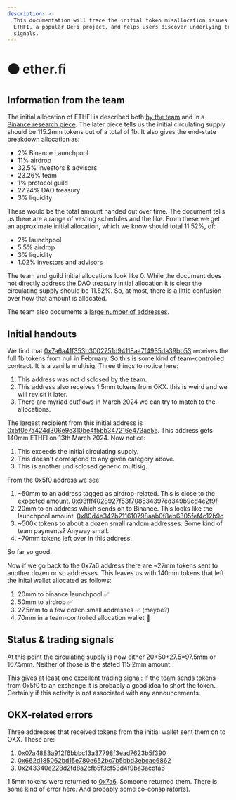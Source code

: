 ```yaml
---
description: >-
  This documentation will trace the initial token misallocation issues for
  ETHFI, a popular DeFi project, and helps users discover underlying trading
  signals.
---
```


# ⚫ ether.fi

## Information from the team

The initial allocation of ETHFI is described both [by the team](https://etherfi.gitbook.io/etherfi/governance/ethfi-allocations) and in a [Binance research piece](https://www.binance.com/en/research/projects/etherfi). The later piece tells us the initial circulating supply should be 115.2mm tokens out of a total of 1b. It also gives the end-state breakdown allocation as:

* 2% Binance Launchpool
* 11% airdrop
* 32.5% investors & advisors
* 23.26% team
* 1% protocol guild
* 27.24% DAO treasury
* 3% liquidity

These would be the total amount handed out over time. The document tells us there are a range of vesting schedules and the like. From these we get an approximate initial allocation, which we know should total 11.52%, of:

* 2% launchpool
* 5.5% airdrop
* 3% liquidity
* 1.02% investors and advisors

The team and guild initial allocations look like 0. While the document does not directly address the DAO treasury initial allocation it is clear the circulating supply should be 11.52%. So, at most, there is a little confusion over how that amount is allocated.

The team also documents a [large number of addresses](https://etherfi.gitbook.io/etherfi/contracts-and-integrations/deployed-contracts).

## Initial handouts

We find that [0x7a6a41f353b3002751d94118aa7f4935da39bb53](https://dashargos.chainargos.com/dashboards/57?To+or+From+Address=0x7a6a41f353b3002751d94118aa7f4935da39bb53\&Symbol=) receives the full 1b tokens from null in February. So this is some kind of team-controlled contract. It is a vanilla multisig. Three things to notice here:

1. This address was not disclosed by the team.
2. This address also receives 1.5mm tokens from OKX. this is weird and we will revisit it later.
3. There are myriad outflows in March 2024 we can try to match to the allocations.

The largest recipient from this initial address is [0x5f0e7a424d306e9e310be4f5bb347216e473ae55](https://dashargos.chainargos.com/dashboards/57?To+or+From+Address=0x5f0e7a424d306e9e310be4f5bb347216e473ae55\&Symbol=). This address gets 140mm ETHFI on 13th March 2024. Now notice:

1. This exceeds the initial circulating supply.
2. This doesn't correspond to any given category above.
3. This is another undisclosed generic multisig.

From the 0x5f0 address we see:

1. \~50mm to an address tagged as airdrop-related. This is close to the expected amount. [0x93fff4028927f53f708534397ed349b9cd4e2f9f](https://dashargos.chainargos.com/dashboards/57?To+or+From+Address=0x93fff4028927f53f708534397ed349b9cd4e2f9f\&Symbol=)
2. 20mm to an address which sends on to Binance. This looks like the launchpool amount. [0x80d4e342b211610798aab0f8eb6305fef4c12b9c](https://dashargos.chainargos.com/dashboards/57?To+or+From+Address=0x80d4e342b211610798aab0f8eb6305fef4c12b9c\&Symbol=)
3. \~500k tokens to about a dozen small random addresses. Some kind of team payments? Anyway small.
4. \~70mm tokens left over in this address.

So far so good.

Now if we go back to the 0x7a6 address there are \~27mm tokens sent to another dozen or so addresses. This leaves us with 140mm tokens that left the inital wallet allocated as follows:

1. 20mm to binance launchpool ✅
2. 50mm to airdrop ✅
3. 27.5mm to a few dozen small addresses ✅ (maybe?)
4. 70mm in a team-controlled allocation wallet 🚩

## Status & trading signals

At this point the circulating supply is now either 20+50+27.5=97.5mm or 167.5mm. Neither of those is the stated 115.2mm amount.

This gives at least one excellent trading signal: If the team sends tokens from 0x5f0 to an exchange it is probably a good idea to short the token. Certainly if this activity is not associated with any announcements.

## OKX-related errors

Three addresses that received tokens from the initial wallet sent them on to OKX. These are:

1. [0x07a4883a912f6bbbc13a37798f3ead7623b5f390](https://dashargos.chainargos.com/dashboards/57?To+or+From+Address=0x07a4883a912f6bbbc13a37798f3ead7623b5f390\&Symbol=)
2. [0x662d185062bd15e780e652bc7b5bbd3ebcae6862](https://dashargos.chainargos.com/dashboards/57?To+or+From+Address=0x662d185062bd15e780e652bc7b5bbd3ebcae6862\&Symbol=)
3. [0x243340e228d2fd8a2cfb5f3cf53d4f9ba3acdfa6](https://dashargos.chainargos.com/dashboards/57?To+or+From+Address=0x243340e228d2fd8a2cfb5f3cf53d4f9ba3acdfa6\&Symbol=)

1.5mm tokens were returned to [0x7a6](https://dashargos.chainargos.com/dashboards/57?To+or+From+Address=0x7a6a41f353b3002751d94118aa7f4935da39bb53\&Symbol=). Someone returned them. There is some kind of error here. And probably some co-conspirator(s).
